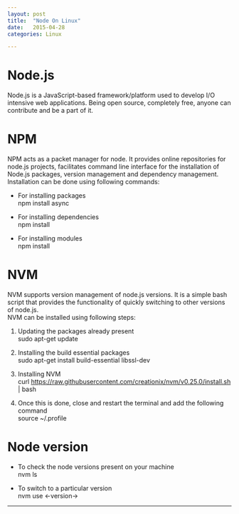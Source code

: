```yaml
---
layout: post
title:  "Node On Linux"
date:   2015-04-28
categories: Linux

---
```


Node.js
========
Node.js is a JavaScript-based framework/platform used to develop I/O intensive web applications. Being open source, completely free, anyone can contribute and be a part of it.

NPM
=====
NPM acts as a packet manager for node. It provides online repositories for node.js projects, facilitates command line interface for the installation of Node.js packages, version management and dependency management.<br>
Installation can be done using following commands:

* For installing packages <br>
  npm install async 

* For installing dependencies <br>
  npm install

* For installing modules <br>
  npm install <module name>

NVM
====
NVM supports version management of node.js versions. It is a simple bash script that provides the functionality of quickly switching to other versions of node.js.<br>
NVM can be installed using following steps:


1. Updating the packages already present<br>
   sudo apt-get update  


2. Installing the build essential packages <br>
   sudo apt-get install build-essential libssl-dev


3. Installing NVM <br>
   curl https://raw.githubusercontent.com/creationix/nvm/v0.25.0/install.sh | bash

4. Once this is done, close and restart the terminal and add the following command<br>
   source ~/.profile

Node version
=============

* To check the node versions present on your machine <br>
  nvm ls

* To switch to a particular version <br>
  nvm use <-version->


_______________________________________________________________________________________________________________________________________________________
